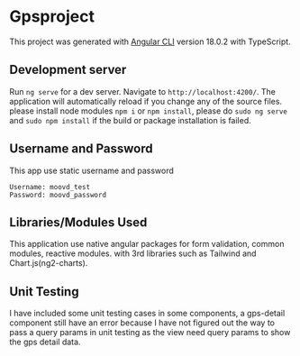 # Gpsproject

This project was generated with [Angular CLI](https://github.com/angular/angular-cli) version 18.0.2 with TypeScript.

## Development server

Run `ng serve` for a dev server. Navigate to `http://localhost:4200/`. The application will automatically reload if you change any of the source files. please install node modules `npm i` or `npm install`, please do `sudo ng serve` and `sudo npm install` if the build or package installation is failed.

## Username and Password
This app use static username and password <br/>

`Username: moovd_test` <br/>
`Password: moovd_password`

## Libraries/Modules Used
This application use native angular packages for form validation, common modules, reactive modules. with 3rd libraries such as Tailwind and Chart.js(ng2-charts).

## Unit Testing
I have included some unit testing cases in some components, a gps-detail component still have an error because I have not figured out the way to pass a query params in unit testing as the view need query params to show the gps detail data.

